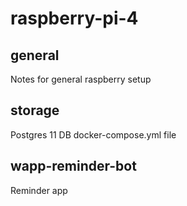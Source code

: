 # raspberry-pi-4

## general
Notes for general raspberry setup

## storage
Postgres 11 DB docker-compose.yml file

## wapp-reminder-bot
Reminder app
